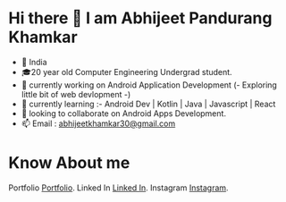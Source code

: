 # Hi there 👋 I am Abhijeet Pandurang Khamkar

- 💖 India
- 🎓20 year old Computer Engineering Undergrad student.
- 📱 currently working on Android Application Development (- Exploring little bit of web devlopment -)
- 🏫 currently learning :- Android Dev | Kotlin | Java | Javascript | React
- 👯 looking to collaborate on Android Apps Development.
- 📫 Email : abhijeetkhamkar30@gmail.com 

# Know About me
Portfolio [Portfolio]().
Linked In [Linked In]().
Instagram [Instagram]().

